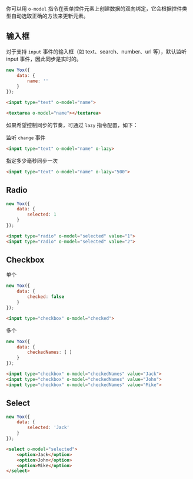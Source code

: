 你可以用 `o-model` 指令在表单控件元素上创建数据的双向绑定，它会根据控件类型自动选取正确的方法来更新元素。

## 输入框

对于支持 `input` 事件的输入框（如 text、search、number、url 等），默认监听 input 事件，因此同步是实时的。

```js
new Yox({
    data: {
        name: ''
    }
});
```

```html
<input type="text" o-model="name">
```

```html
<textarea o-model="name"></textarea>
```

如果希望控制同步的节奏，可通过 `lazy` 指令配置，如下：

监听 `change` 事件

```html
<input type="text" o-model="name" o-lazy>
```

指定多少毫秒同步一次

```html
<input type="text" o-model="name" o-lazy="500">
```

## Radio

```js
new Yox({
    data: {
        selected: 1
    }
});
```

```html
<input type="radio" o-model="selected" value="1">
<input type="radio" o-model="selected" value="2">
```

## Checkbox

单个

```js
new Yox({
    data: {
        checked: false
    }
});
```

```html
<input type="checkbox" o-model="checked">
```

多个

```js
new Yox({
    data: {
        checkedNames: [ ]
    }
});
```

```html
<input type="checkbox" o-model="checkedNames" value="Jack">
<input type="checkbox" o-model="checkedNames" value="John">
<input type="checkbox" o-model="checkedNames" value="Mike">
```

## Select

```js
new Yox({
    data: {
        selected: 'Jack'
    }
});
```

```html
<select o-model="selected">
    <option>Jack</option>
    <option>John</option>
    <option>Mike</option>
</select>
```

